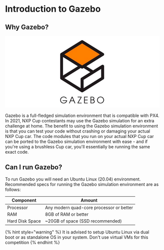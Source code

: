 # Introduction to Gazebo

## Why Gazebo? <a href="#why-gazebo" id="why-gazebo"></a>

![](.gitbook/assets/gazebo.png)

Gazebo is a full-fledged simulation environment that is compatible with PX4. In 2021, NXP Cup contestants may use the Gazebo simulation for an extra challenge at home. The benefit to using the Gazebo simulation environment is that you can test your code without crashing or damaging your actual NXP Cup car. The code modules that you run on your actual NXP Cup car can be ported to the Gazebo simulation environment with ease - and if you're using a brushless Cup car, you'll essentially be running the same exact code.

## Can I run Gazebo?

To run Gazebo you will need an Ubuntu Linux (20.04) environment. Recommended specs for running the Gazebo simulation environment are as follows:

| Component       | Amount                                   |
| --------------- | ---------------------------------------- |
| Processor       | Any modern quad-core processor or better |
| RAM             | 8GB of RAM or better                     |
| Hard Disk Space | \~20GB of space (SSD recommended)        |

{% hint style="warning" %} It is advised to setup Ubuntu Linux via dual boot or as standalone OS in your system. Don't use virtual VMs for this competition {% endhint %}

